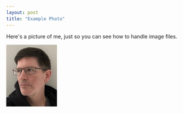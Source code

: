 ```yaml
---
layout: post
title: "Example Photo"
---
```

Here's a picture of me, just so you can see how to handle image files.

![Colin](../media/colin.jpg)
